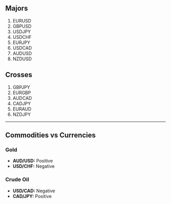 ## Majors

1. EURUSD
2. GBPUSD 
3. USDJPY 
4. USDCHF
5. EURJPY
6. USDCAD
7. AUDUSD 
8. NZDUSD

## Crosses

1. GBPJPY
2. EURGBP
3. AUDCAD
4. CADJPY
5. EURAUD
6. NZDJPY

---



## Commodities vs Currencies 

### Gold

* **AUD/USD:** Positive
* **USD/CHF:** Negative

### Crude Oil

* **USD/CAD:** Negative
* **CAD/JPY:** Positive